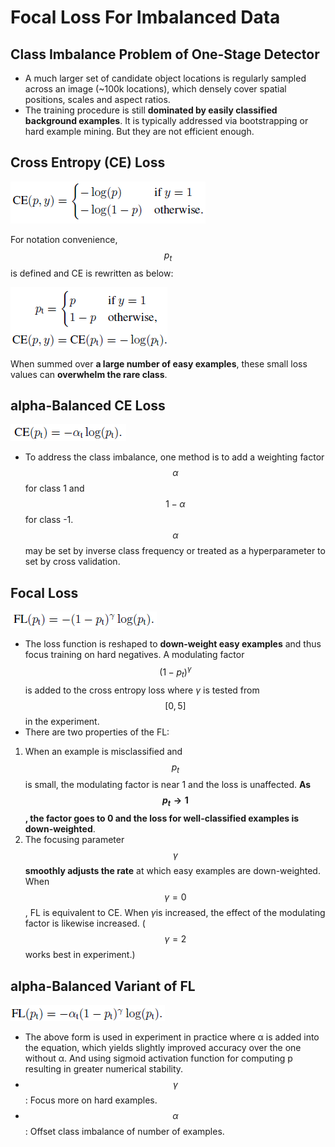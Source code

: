 # Focal Loss For Imbalanced Data

## Class Imbalance Problem of One-Stage Detector

- A much larger set of candidate object locations is regularly sampled across an image (~100k locations), which densely cover spatial positions, scales and aspect ratios.
- The training procedure is still **dominated by easily classified background examples**. It is typically addressed via bootstrapping or hard example mining. But they are not efficient enough.

## Cross Entropy (CE) Loss

![img](../../assets/1*rt5o8yRz7qMWkwxWNM1ZLg.png)

For notation convenience, $$p_{t}$$ is defined and CE is rewritten as below:

![img](../../assets/1*RJPQLSgqu4AtKkAr4icaHQ.png)

When summed over **a large number of easy examples**, these small loss values can **overwhelm the rare class**.

## alpha-Balanced CE Loss

![img](../../assets/1*AR6jsJX5ihtNni78p5kr9A.png)

- To address the class imbalance, one method is to add a weighting factor $$\alpha$$ for class 1 and $$1 - \alpha$$ for class -1. $$\alpha$$ may be set by inverse class frequency or treated as a hyperparameter to set by cross validation.

## Focal Loss

![img](../../assets/1*gO_nxGFmpAelOrU_D9O5-Q.png)

- The loss function is reshaped to **down-weight easy examples** and thus focus training on hard negatives. A modulating factor $$(1-p_{t})^{\gamma} $$ is added to the cross entropy loss where _γ_ is tested from $$[0,5]$$ in the experiment.
- There are two properties of the FL:

1. When an example is misclassified and $$p_{t}$$ is small, the modulating factor is near 1 and the loss is unaffected. **As $$p_{t} \rightarrow 1$$, the factor goes to 0 and the loss for well-classified examples is down-weighted**.
2. The focusing parameter $$\gamma$$ **smoothly adjusts the rate** at which easy examples are down-weighted. When $$\gamma = 0$$, FL is equivalent to CE. When *γ*is increased, the effect of the modulating factor is likewise increased. ($$\gamma = 2$$ works best in experiment.)

## alpha-Balanced Variant of FL

![img](../../assets/1*Wa6UX2I9AEtBrj5focAETA.png)

- The above form is used in experiment in practice where α is added into the equation, which yields slightly improved accuracy over the one without α. And using sigmoid activation function for computing p resulting in greater numerical stability.
- $$\gamma$$: Focus more on hard examples.
- $$\alpha$$: Offset class imbalance of number of examples.

